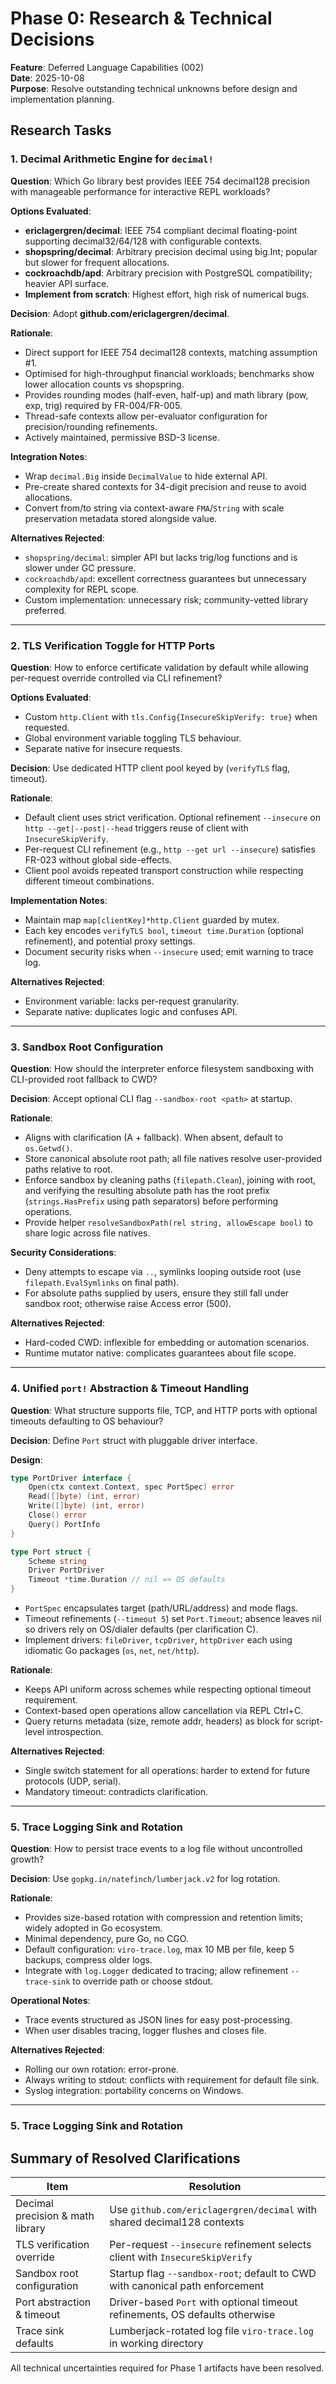 # Phase 0: Research & Technical Decisions

**Feature**: Deferred Language Capabilities (002)  
**Date**: 2025-10-08  
**Purpose**: Resolve outstanding technical unknowns before design and implementation planning.

## Research Tasks

### 1. Decimal Arithmetic Engine for `decimal!`

**Question**: Which Go library best provides IEEE 754 decimal128 precision with manageable performance for interactive REPL workloads?

**Options Evaluated**:
- **ericlagergren/decimal**: IEEE 754 compliant decimal floating-point supporting decimal32/64/128 with configurable contexts.
- **shopspring/decimal**: Arbitrary precision decimal using big.Int; popular but slower for frequent allocations.
- **cockroachdb/apd**: Arbitrary precision with PostgreSQL compatibility; heavier API surface.
- **Implement from scratch**: Highest effort, high risk of numerical bugs.

**Decision**: Adopt **github.com/ericlagergren/decimal**.

**Rationale**:
- Direct support for IEEE 754 decimal128 contexts, matching assumption #1.
- Optimised for high-throughput financial workloads; benchmarks show lower allocation counts vs shopspring.
- Provides rounding modes (half-even, half-up) and math library (pow, exp, trig) required by FR-004/FR-005.
- Thread-safe contexts allow per-evaluator configuration for precision/rounding refinements.
- Actively maintained, permissive BSD-3 license.

**Integration Notes**:
- Wrap `decimal.Big` inside `DecimalValue` to hide external API.
- Pre-create shared contexts for 34-digit precision and reuse to avoid allocations.
- Convert from/to string via context-aware `FMA`/`String` with scale preservation metadata stored alongside value.

**Alternatives Rejected**:
- `shopspring/decimal`: simpler API but lacks trig/log functions and is slower under GC pressure.
- `cockroachdb/apd`: excellent correctness guarantees but unnecessary complexity for REPL scope.
- Custom implementation: unnecessary risk; community-vetted library preferred.

---

### 2. TLS Verification Toggle for HTTP Ports

**Question**: How to enforce certificate validation by default while allowing per-request override controlled via CLI refinement?

**Options Evaluated**:
- Custom `http.Client` with `tls.Config{InsecureSkipVerify: true}` when requested.
- Global environment variable toggling TLS behaviour.
- Separate native for insecure requests.

**Decision**: Use dedicated HTTP client pool keyed by (`verifyTLS` flag, timeout).

**Rationale**:
- Default client uses strict verification. Optional refinement `--insecure` on `http --get|--post|--head` triggers reuse of client with `InsecureSkipVerify`.
- Per-request CLI refinement (e.g., `http --get url --insecure`) satisfies FR-023 without global side-effects.
- Client pool avoids repeated transport construction while respecting different timeout combinations.

**Implementation Notes**:
- Maintain map `map[clientKey]*http.Client` guarded by mutex.
- Each key encodes `verifyTLS bool`, `timeout time.Duration` (optional refinement), and potential proxy settings.
- Document security risks when `--insecure` used; emit warning to trace log.

**Alternatives Rejected**:
- Environment variable: lacks per-request granularity.
- Separate native: duplicates logic and confuses API.

---

### 3. Sandbox Root Configuration

**Question**: How should the interpreter enforce filesystem sandboxing with CLI-provided root fallback to CWD?

**Decision**: Accept optional CLI flag `--sandbox-root <path>` at startup.

**Rationale**:
- Aligns with clarification (A + fallback). When absent, default to `os.Getwd()`.
- Store canonical absolute root path; all file natives resolve user-provided paths relative to root.
- Enforce sandbox by cleaning paths (`filepath.Clean`), joining with root, and verifying the resulting absolute path has the root prefix (`strings.HasPrefix` using path separators) before performing operations.
- Provide helper `resolveSandboxPath(rel string, allowEscape bool)` to share logic across file natives.

**Security Considerations**:
- Deny attempts to escape via `..`, symlinks looping outside root (use `filepath.EvalSymlinks` on final path).
- For absolute paths supplied by users, ensure they still fall under sandbox root; otherwise raise Access error (500).

**Alternatives Rejected**:
- Hard-coded CWD: inflexible for embedding or automation scenarios.
- Runtime mutator native: complicates guarantees about file scope.

---

### 4. Unified `port!` Abstraction & Timeout Handling

**Question**: What structure supports file, TCP, and HTTP ports with optional timeouts defaulting to OS behaviour?

**Decision**: Define `Port` struct with pluggable driver interface.

**Design**:
```go
type PortDriver interface {
    Open(ctx context.Context, spec PortSpec) error
    Read([]byte) (int, error)
    Write([]byte) (int, error)
    Close() error
    Query() PortInfo
}

type Port struct {
    Scheme string
    Driver PortDriver
    Timeout *time.Duration // nil => OS defaults
}
```
- `PortSpec` encapsulates target (path/URL/address) and mode flags.
- Timeout refinements (`--timeout 5`) set `Port.Timeout`; absence leaves nil so drivers rely on OS/dialer defaults (per clarification C).
- Implement drivers: `fileDriver`, `tcpDriver`, `httpDriver` each using idiomatic Go packages (`os`, `net`, `net/http`).

**Rationale**:
- Keeps API uniform across schemes while respecting optional timeout requirement.
- Context-based open operations allow cancellation via REPL Ctrl+C.
- Query returns metadata (size, remote addr, headers) as block for script-level introspection.

**Alternatives Rejected**:
- Single switch statement for all operations: harder to extend for future protocols (UDP, serial).
- Mandatory timeout: contradicts clarification.

---

### 5. Trace Logging Sink and Rotation

**Question**: How to persist trace events to a log file without uncontrolled growth?

**Decision**: Use `gopkg.in/natefinch/lumberjack.v2` for log rotation.

**Rationale**:
- Provides size-based rotation with compression and retention limits; widely adopted in Go ecosystem.
- Minimal dependency, pure Go, no CGO.
- Default configuration: `viro-trace.log`, max 10 MB per file, keep 5 backups, compress older logs.
- Integrate with `log.Logger` dedicated to tracing; allow refinement `--trace-sink` to override path or choose stdout.

**Operational Notes**:
- Trace events structured as JSON lines for easy post-processing.
- When user disables tracing, logger flushes and closes file.

**Alternatives Rejected**:
- Rolling our own rotation: error-prone.
- Always writing to stdout: conflicts with requirement for default file sink.
- Syslog integration: portability concerns on Windows.

---

### 5. Trace Logging Sink and Rotation

## Summary of Resolved Clarifications

| Item | Resolution |
|------|------------|
| Decimal precision & math library | Use `github.com/ericlagergren/decimal` with shared decimal128 contexts |
| TLS verification override | Per-request `--insecure` refinement selects client with `InsecureSkipVerify` |
| Sandbox root configuration | Startup flag `--sandbox-root`; default to CWD with canonical path enforcement |
| Port abstraction & timeout | Driver-based `Port` with optional timeout refinements, OS defaults otherwise |
| Trace sink defaults | Lumberjack-rotated log file `viro-trace.log` in working directory |

All technical uncertainties required for Phase 1 artifacts have been resolved.